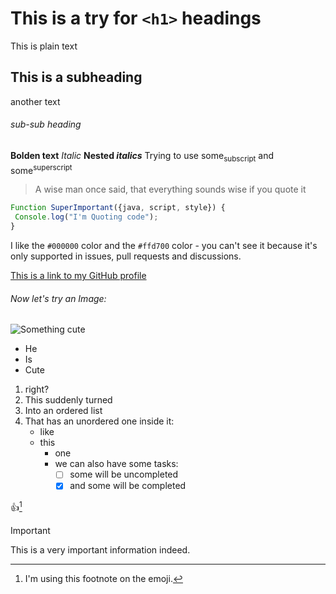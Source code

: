 # This is a try for `<h1>` headings
This is plain text
## This is a subheading
another text
###### sub-sub heading
**Bolden text**
_Italic_
**Nested _italics_**
Trying to use some<sub>subscript</sub> and some<sup>superscript</sup>
> A wise man once said, that everything sounds wise if you quote it
``` javascript
Function SuperImportant({java, script, style}) {
 Console.log("I'm Quoting code");
}
```
I like the `#000000` color and the `#ffd700` color - you can't see it because it's only supported in issues, pull requests and discussions.

[This is a link to my GitHub profile](https://github.com/LightDDark)
###### Now let's try an Image:
![Something cute](https://img.pokemondb.net/sprites/home/shiny/charmander.png)
+ He
+ Is
+ Cute
1. right?
2. This suddenly turned
3. Into an ordered list
4. That has an unordered one inside it:
   - like
   - this
     - one
     - we can also have some tasks:
       - [ ] some will be uncompleted
       - [x] and some will be completed  

:+1:[^1]

[^1]: I'm using this footnote on the emoji.

> [!IMPORTANT]
> This is a very important information indeed.

